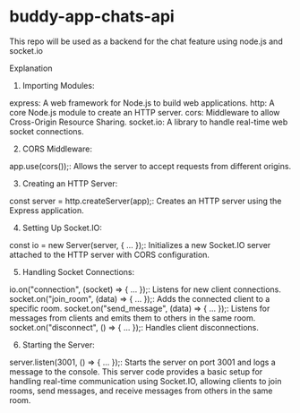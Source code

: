 # buddy-app-chats-api
This repo will be used as a backend for the chat feature using node.js and socket.io


Explanation 

1. Importing Modules:

express: A web framework for Node.js to build web applications.
http: A core Node.js module to create an HTTP server.
cors: Middleware to allow Cross-Origin Resource Sharing.
socket.io: A library to handle real-time web socket connections.

2. CORS Middleware:

app.use(cors());: Allows the server to accept requests from different origins.

3. Creating an HTTP Server:

const server = http.createServer(app);: Creates an HTTP server using the Express application.

4. Setting Up Socket.IO:

const io = new Server(server, { ... });: Initializes a new Socket.IO server attached to the HTTP server with CORS configuration.

5. Handling Socket Connections:

io.on("connection", (socket) => { ... });: Listens for new client connections.
socket.on("join_room", (data) => { ... });: Adds the connected client to a specific room.
socket.on("send_message", (data) => { ... });: Listens for messages from clients and emits them to others in the same room.
socket.on("disconnect", () => { ... });: Handles client disconnections.

6. Starting the Server:

server.listen(3001, () => { ... });: Starts the server on port 3001 and logs a message to the console.
This server code provides a basic setup for handling real-time communication using Socket.IO, allowing clients to join rooms, send messages, and receive messages from others in the same room.






